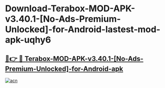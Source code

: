 # Download-Terabox-MOD-APK-v3.40.1-[No-Ads-Premium-Unlocked]-for-Android-lastest-mod-apk-uqhy6

<h2><a href="https://apkcomod.com?title=Terabox-MOD-APK-v3.40.1-[No-Ads-Premium-Unlocked]-for-Android">🔗👉 🔴 Terabox-MOD-APK-v3.40.1-[No-Ads-Premium-Unlocked]-for-Android-apk </a></h2>

[![acn](https://github.com/user-attachments/assets/0f9c940e-d8b0-45ae-aac7-cd30a18b3e1c)](https://apkcomod.com?title=Terabox-MOD-APK-v3.40.1-[No-Ads-Premium-Unlocked]-for-Android)
